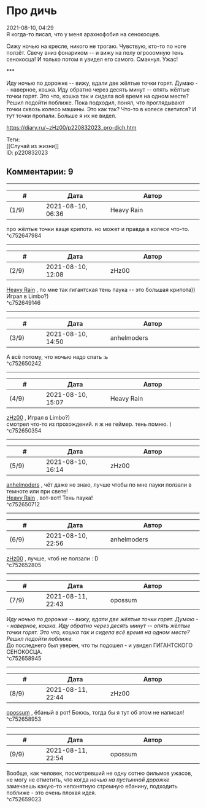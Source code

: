 Про дичь
========

  
2021-08-10, 04:29  
 Я когда-то писал, что у меня арахнофобия на сенокосцев.   
   
 Сижу ночью на кресле, никого не трогаю. Чувствую, кто-то по ноге ползёт. Свечу вниз фонариком -- и вижу на полу огрооомную тень сенокосца! И только потом я увидел его самого. Смахнул. Ужас!   
   
 \*\*\*   
   
 Иду ночью по дорожке -- вижу, вдали две жёлтые точки горят. Думаю -- наверное, кошка. Иду обратно через десять минут -- опять жёлтые точки горят. Это что, кошка так и сидела всё время на одном месте? Решил подойти поближе. Пока подходил, понял, что проглядывают точки сквозь колесо машины. Это как так? Что-то в колесе светится? И тут точки пропали. Больше я их не видел.   
  
<https://diary.ru/~zHz00/p220832023_pro-dich.htm>  
  
Теги:  
[[Случай из жизни]]  
ID: p220832023  


Комментарии: 9
--------------

  


---



|         #         |              Дата              |                     Автор                     |           ID           |
| --- | --- | --- | --- |
| (1/9) | 2021-08-10, 06:36 | Heavy Rain | c752647984 |

  
 про жёлтые точки ваще крипота. но может и правда в колесе что-то.   
 ^c752647984

---



|         #         |              Дата              |                     Автор                     |           ID           |
| --- | --- | --- | --- |
| (2/9) | 2021-08-10, 12:08 | zHz00 | c752649146 |

  
  [Heavy Rain](https://kogacz.diary.ru "emotional weather report")  , по мне так гигантская тень паука -- это большая крипота)) Играл в Limbo?)   
 ^c752649146

---



|         #         |              Дата              |                     Автор                     |           ID           |
| --- | --- | --- | --- |
| (3/9) | 2021-08-10, 14:50 | anhelmoders | c752650242 |

  
 А всё потому, что ночью надо спать :ь   
 ^c752650242

---



|         #         |              Дата              |                     Автор                     |           ID           |
| --- | --- | --- | --- |
| (4/9) | 2021-08-10, 15:07 | Heavy Rain | c752650354 |

  
  [zHz00](https://zHz00.diary.ru "Untitled")  ,  Играл в Limbo?)    
 смотрел что-то из прохождений. я ж не геймер. тень помню. )   
 ^c752650354

---



|         #         |              Дата              |                     Автор                     |           ID           |
| --- | --- | --- | --- |
| (5/9) | 2021-08-10, 16:14 | zHz00 | c752650712 |

  
  [anhelmoders](https://anhelmoders.diary.ru "No plans. Only wonders.")  , чёт даже не знаю, лучше чтобы по мне пауки ползали в темноте или при свете!   
  [Heavy Rain](https://kogacz.diary.ru "emotional weather report")  , вот-вот! Тень паука!   
 ^c752650712

---



|         #         |              Дата              |                     Автор                     |           ID           |
| --- | --- | --- | --- |
| (6/9) | 2021-08-10, 22:56 | anhelmoders | c752652805 |

  
  [zHz00](https://zHz00.diary.ru "Untitled")  , лучше, чтоб не ползали : D   
 ^c752652805

---



|         #         |              Дата              |                     Автор                     |           ID           |
| --- | --- | --- | --- |
| (7/9) | 2021-08-11, 22:43 | opossum | c752658945 |

  
  *Иду ночью по дорожке -- вижу, вдали две жёлтые точки горят. Думаю -- наверное, кошка. Иду обратно через десять минут -- опять жёлтые точки горят. Это что, кошка так и сидела всё время на одном месте? Решил подойти поближе.*    
 До последнего был уверен, что ты подошел - и увидел ГИГАНТСКОГО СЕНОКОСЦА.   
 ^c752658945

---



|         #         |              Дата              |                     Автор                     |           ID           |
| --- | --- | --- | --- |
| (8/9) | 2021-08-11, 22:44 | zHz00 | c752658953 |

  
  [opossum](https://pssm.diary.ru "змей о двух головах")  , ёбаный в рот! Боюсь, тогда бы я тут об этом не написал!   
 ^c752658953

---



|         #         |              Дата              |                     Автор                     |           ID           |
| --- | --- | --- | --- |
| (9/9) | 2021-08-11, 22:54 | opossum | c752659023 |

  
 Вообще, как человек, посмотревший не одну сотню фильмов ужасов, не могу не отметить, что когда  *ночью на пустынной дорожке*  замечаешь какую-то непонятную стремную ебанину, подходить поближе - это очень плохая идея.   
 ^c752659023